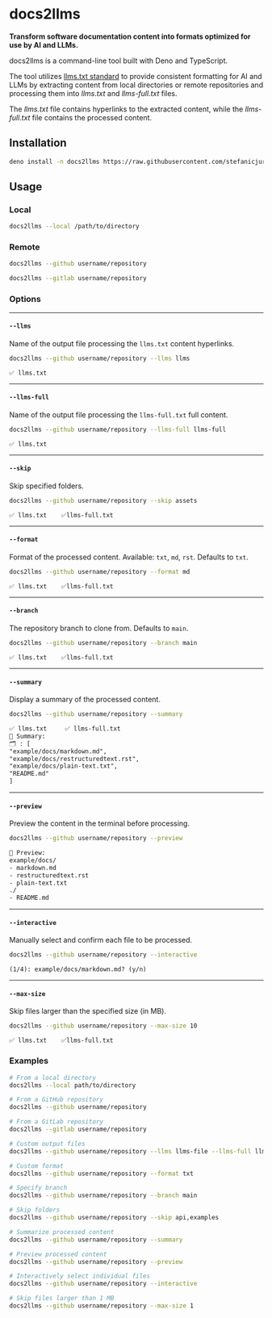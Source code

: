 # docs2llms

**Transform software documentation content into formats optimized for use by AI and LLMs.** 

docs2llms is a command-line tool built with Deno and TypeScript. 

The tool utilizes [llms.txt standard](https://llmstxt.org/) to provide consistent formatting for AI and LLMs by extracting content from local directories or remote repositories and processing them into *llms.txt* and *llms-full.txt* files.

The *llms.txt* file contains hyperlinks to the extracted content, while the *llms-full.txt* file contains the processed content.

## Installation

```sh
deno install -n docs2llms https://raw.githubusercontent.com/stefanicjuraj/docs2llms/main/docs2llms.ts --allow-read --allow-net --allow-write --allow-run --global -f
```

## Usage

### Local

```sh
docs2llms --local /path/to/directory
```

### Remote

```sh
docs2llms --github username/repository
```

```sh
docs2llms --gitlab username/repository
```

### Options

---

#### **`--llms`**

Name of the output file processing the `llms.txt` content hyperlinks.

```bash
docs2llms --github username/repository --llms llms
```
  
`✅ llms.txt`
  
---

#### **`--llms-full`**

Name of the output file processing the `llms-full.txt` full content.

```bash
docs2llms --github username/repository --llms-full llms-full
```

`✅ llms.txt`

---

#### **`--skip`**

Skip specified folders.

```bash
docs2llms --github username/repository --skip assets
```

`✅ llms.txt    ✅llms-full.txt`

---

#### **`--format`**

  Format of the processed content. Available: `txt`, `md`, `rst`. Defaults to `txt`.

```bash
docs2llms --github username/repository --format md
```

`✅ llms.txt    ✅llms-full.txt`

---

#### **`--branch`**

The repository branch to clone from. Defaults to `main`.

```bash
docs2llms --github username/repository --branch main
```

`✅ llms.txt    ✅llms-full.txt`

---

#### **`--summary`**

Display a summary of the processed content.

```bash
docs2llms --github username/repository --summary
```

```txt
✅ llms.txt     ✅ llms-full.txt
📄 Summary:
🗂️ : [
"example/docs/markdown.md",
"example/docs/restructuredtext.rst",
"example/docs/plain-text.txt",
"README.md"
]
```

---

#### **`--preview`**

  Preview the content in the terminal before processing.

```bash
docs2llms --github username/repository --preview
```

```txt
📂 Preview:
example/docs/
- markdown.md
- restructuredtext.rst
- plain-text.txt
./
- README.md
```

---

#### **`--interactive`**

Manually select and confirm each file to be processed.

```bash
docs2llms --github username/repository --interactive
```

`(1/4): example/docs/markdown.md? (y/n)`

---

#### **`--max-size`**

Skip files larger than the specified size (in MB).

```bash
docs2llms --github username/repository --max-size 10
```

`✅ llms.txt    ✅llms-full.txt`

### Examples

```bash
# From a local directory
docs2llms --local path/to/directory

# From a GitHub repository
docs2llms --github username/repository

# From a GitLab repository
docs2llms --gitlab username/repository

# Custom output files
docs2llms --github username/repository --llms llms-file --llms-full llms-full-file

# Custom format
docs2llms --github username/repository --format txt

# Specify branch
docs2llms --github username/repository --branch main

# Skip folders
docs2llms --github username/repository --skip api,examples

# Summarize processed content
docs2llms --github username/repository --summary

# Preview processed content
docs2llms --github username/repository --preview

# Interactively select individual files
docs2llms --github username/repository --interactive

# Skip files larger than 1 MB
docs2llms --github username/repository --max-size 1
```
